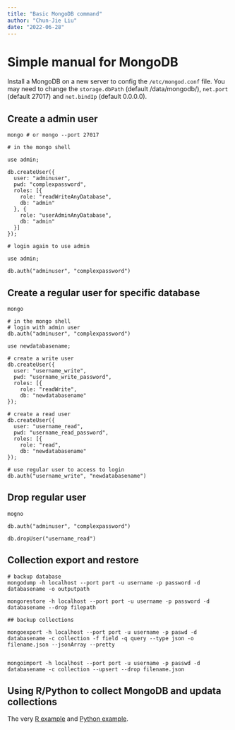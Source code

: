 ```yaml
---
title: "Basic MongoDB command"
author: "Chun-Jie Liu"
date: "2022-06-28"
---
```


# Simple manual for MongoDB

Install a MongoDB on a new server to config the `/etc/mongod.conf` file. You may need to change the `storage.dbPath` (default /data/mongodb/), `net.port` (default 27017) and `net.bindIp` (default 0.0.0.0).

## Create a admin user

```
mongo # or mongo --port 27017

# in the mongo shell

use admin;

db.createUser({
  user: "adminuser",
  pwd: "complexpassword",
  roles: [{
    role: "readWriteAnyDatabase",
    db: "admin"
  }, {
    role: "userAdminAnyDatabase",
    db: "admin"
  }]
});

# login again to use admin

use admin;

db.auth("adminuser", "complexpassword")

```

## Create a regular user for specific database

```
mongo

# in the mongo shell
# login with admin user
db.auth("adminuser", "complexpassword")

use newdatabasename;

# create a write user
db.createUser({
  user: "username_write",
  pwd: "username_write_password",
  roles: [{
    role: "readWrite",
    db: "newdatabasename"
});

# create a read user
db.createUser({
  user: "username_read",
  pwd: "username_read_password",
  roles: [{
    role: "read",
    db: "newdatabasename"
});

# use regular user to access to login
db.auth("username_write", "newdatabasename")
```

## Drop regular user

```
mogno

db.auth("adminuser", "complexpassword")

db.dropUser("username_read")

```

## Collection export and restore

```
# backup database
mongodump -h localhost --port port -u username -p password -d databasename -o outputpath

mongorestore -h localhost --port port -u username -p password -d databasename --drop filepath

## backup collections

mongoexport -h localhost --port port -u username -p paswd -d databasename -c collection -f field -q query --type json -o filename.json --jsonArray --pretty


mongoimport -h localhost --port port -u username -p passwd -d databasename -c collection --upsert --drop filename.json
```

## Using R/Python to collect MongoDB and updata collections

The very [R example](https://github.com/chunjie-sam-liu/GSCA/blob/master/data/src/01-gene-symbols.R) and [Python example](https://github.com/chunjie-sam-liu/miRNASNP-v3/blob/master/scr/update-collection/remove-redundancy.py).